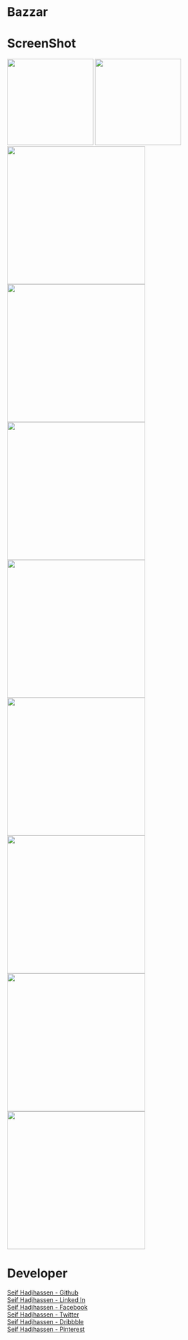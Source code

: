 
# Bazzar

# ScreenShot

<img src="screenshot/s0.png" width="200">
<img src="screenshot/s1.png" width="200"><img src="screenshot/s2.png" width="320">
<img src="screenshot/s3.png" width="320"><img src="screenshot/s4.png" width="320">
<img src="screenshot/s5.png" width="320"><img src="screenshot/s6.png" width="320">
<img src="screenshot/s7.png" width="320"><img src="screenshot/s8.png" width="320">
<img src="screenshot/s9.png" width="320">




# Developer
[Seif Hadjhassen - Github](https://github.com/seifhjh)\
[Seif Hadjhassen - Linked In](https://www.linkedin.com/in/seifhadjhassen)\
[Seif Hadjhassen - Facebook](https://www.facebook.com/seif.hajhassen)\
[Seif Hadjhassen - Twitter](https://twitter.com/seifhadjhassen)\
[Seif Hadjhassen - Dribbble](https://dribbble.com/seifhadjhassen)\
[Seif Hadjhassen - Pinterest](https://www.pinterest.com/seifhadjhassen)
